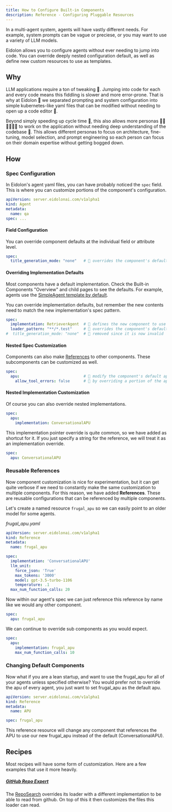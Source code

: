 ```yaml
---
title: How to Configure Built-in Components
description: Reference - Configuring Pluggable Resources
---
```

In a multi-agent system, agents will have vastly different needs. For example, system prompts can be vague or preciese, or you may want to use a variety of LLM models. 

Eidolon allows you to configure agents without ever needing to jump into code. You can override deeply nested configuration default, as well as define new custom resources to use as templates.

## Why
LLM applications require a ton of tweaking 🔨. Jumping into code for each and every code means this fiddling is slower 
and more error-prone. That is why at Eidolon 👻 we separated prompting and system configuration into simple 
kubernetes-like yaml files that can be modified without needing to open up a code editor 🔡. 

Beyond simply speeding up cycle time 🚀, this also allows more personas 🧑‍🚒🧑‍🏫🧑‍🎨 to work on
the application without needing deep understanding of the codebase 🔡. This allows different personas to focus on 
architecture, fine-tuning, model selection, and prompt engineering so each person can focus on their domain expertise 
without getting bogged down.

## How
### Spec Configuration

In Eidolon's agent yaml files, you can have probably noticed the `spec` field. This is where you can customize portions 
of the component's configuration.

```yaml
apiVersion: server.eidolonai.com/v1alpha1
kind: Agent
metadata:
  name: qa
spec: ...
```

#### Field Configuration

You can override component defaults at the individual field or attribute level.

```yaml
spec:
  title_generation_mode: "none"   # 🔎 overrides the component's default title_generation_mode
```

#### Overriding Implementation Defaults

Most components have a default implementation. Check the Built-in Components "Overview" and child pages to see the defaults. For example, agents use the [SimpleAgent template by default](https://www.eidolonai.com/docs/components/agents/overview). 

You can override implementation defaults, but remember the new contents need to match the new implementation's spec pattern.

```yaml
spec:
  implementation: RetrieverAgent  # 🔎 defines the new component to use
  loader_pattern: "**/*.test"     # 🔎 overrides the component's default loader_pattern
#  title_generation_mode: "none"  # 🚨 removed since it is now invalid
```

#### Nested Spec Customization
Components can also make [References](/docs/howto/using_references/) to other components. These subcomponents can be customized as well.
```yaml
spec:
  apu:                            # 🔎 modify the component's default apu
    allow_tool_errors: false      # 🔎 by overriding a portion of the apu spec
```

#### Nested Implementation Customization
Of course you can also override nested implementations.
```yaml
spec:
  apu:
    implementation: ConversationalAPU
```

This implementation pointer override is quite common, so we have added as shortcut for it. If you just specify a string 
for the reference, we will treat it as an implementation override.

```yaml
spec:
  apu: ConversationalAPU
```

### Reusable References
Now component customization is nice for experimentation, but it can get quite verbose if we need to constantly make the 
same customization to multiple components. For this reason, we have added **References**. These are reusable 
configurations that can be referenced by multiple components.

Let's create a named resource `frugal_apu` so we can easily point to an older model for some agents.

_frugal_apu.yaml_
```yaml
apiVersion: server.eidolonai.com/v1alpha1
kind: Reference
metadata:
  name: frugal_apu

spec:
  implementation: 'ConversationalAPU'
  llm_unit:
    force_json: 'True'
    max_tokens: '3000'
    model: gpt-3.5-turbo-1106
    temperature: .1
  max_num_function_calls: 20
```

Now within our agent's spec we can just reference this reference by name like we would any other component.
```yaml
spec:
  apu: frugal_apu
```

We can continue to override sub components as you would expect.
```yaml
spec:
  apu: 
    implementation: frugal_apu
    max_num_function_calls: 10
```

### Changing Default Components
Now what if you are a lean startup, and want to use the frugal_apu for all of your agents unless specified otherwise?
You would prefer not to override the apu of every agent, you just want to set frugal_apu as the default apu.

```yaml
apiVersion: server.eidolonai.com/v1alpha1
kind: Reference
metadata:
  name: APU

spec: frugal_apu
```

This reference resource will change any component that references the APU to use our new frugal_apu instead of the 
default (ConversationalAPU).

## Recipes
Most recipes will have some form of customization. Here are a few examples that use it more heavily.

##### [GitHub Repo Expert](/docs/recipes/repo-expert)
The [RepoSearch](/docs/recipes/repo-expert#repo-search) overrides its loader with a different implementation to be able
to read from github. On top of this it then customizes the files this loader can read.

